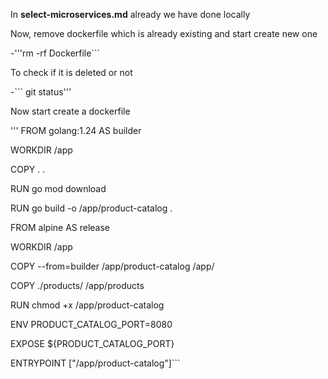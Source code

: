 In **select-microservices.md** already we have done locally

Now, remove dockerfile which is already existing and start create new one

-'''rm -rf Dockerfile```

To check if it is deleted or not

-``` git status'''

Now start create a dockerfile 

''' FROM golang:1.24 AS builder

WORKDIR /app

COPY . .

RUN go mod download

RUN go build -o /app/product-catalog .

FROM alpine AS release

WORKDIR /app

COPY --from=builder /app/product-catalog /app/

COPY ./products/ /app/products

RUN chmod +x /app/product-catalog

ENV PRODUCT_CATALOG_PORT=8080

EXPOSE ${PRODUCT_CATALOG_PORT}

ENTRYPOINT ["/app/product-catalog"]```


